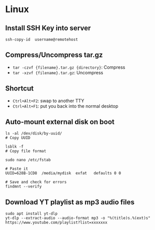 # Linux

## Install SSH Key into server

```
ssh-copy-id  username@remotehost
```


## Compress/Uncompress tar.gz

- `tar -czvf {filename}.tar.gz {directory}`: Compress
- `tar -xzvf {filename}.tar.gz`: Uncompress

## Shortcut

- `Ctrl+Alt+F2`: swap to another TTY
- `Ctrl+Alt+F1`: put you back into the normal desktop

## Auto-mount external disk on boot

```
ls -al /dev/disk/by-uuid/
# Copy UUID

lsblk -f
# Copy file format

sudo nano /etc/fstab

# Paste it
UUID=628B-1CD8  /media/mydisk  exfat   defaults 0 0

# Save and check for errors
findmnt --verify
```

## Download YT playlist as mp3 audio files

```
sudo apt install yt-dlp
yt-dlp --extract-audio --audio-format mp3 -o "%(title)s.%(ext)s" https://www.youtube.com/playlist?list=xxxxxxx
```


